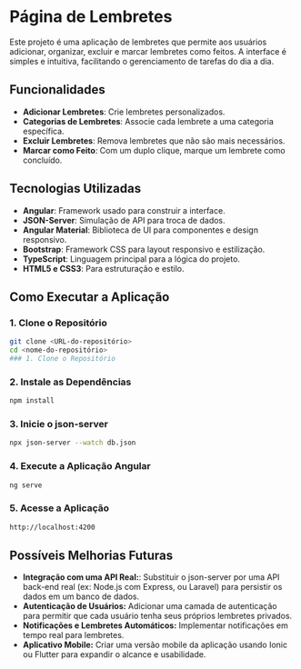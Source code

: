 # Página de Lembretes

Este projeto é uma aplicação de lembretes que permite aos usuários adicionar, organizar, excluir e marcar lembretes como feitos. A interface é simples e intuitiva, facilitando o gerenciamento de tarefas do dia a dia.

## Funcionalidades

- **Adicionar Lembretes**: Crie lembretes personalizados.
- **Categorias de Lembretes**: Associe cada lembrete a uma categoria específica.
- **Excluir Lembretes**: Remova lembretes que não são mais necessários.
- **Marcar como Feito**: Com um duplo clique, marque um lembrete como concluído.

## Tecnologias Utilizadas

- **Angular**: Framework usado para construir a interface.
- **JSON-Server**: Simulação de API para troca de dados.
- **Angular Material**: Biblioteca de UI para componentes e design responsivo.
- **Bootstrap**: Framework CSS para layout responsivo e estilização.
- **TypeScript**: Linguagem principal para a lógica do projeto.
- **HTML5 e CSS3**: Para estruturação e estilo.

## Como Executar a Aplicação

### 1. Clone o Repositório
```bash
git clone <URL-do-repositório>
cd <nome-do-repositório>
### 1. Clone o Repositório
```
### 2. Instale as Dependências
```bash
npm install
```
### 3. Inicie o json-server
```bash
npx json-server --watch db.json
```
### 4. Execute a Aplicação Angular
```bash
ng serve
```
### 5.  Acesse a Aplicação
```bash
http://localhost:4200
```
## Possíveis Melhorias Futuras

- **Integração com uma API Real:**: Substituir o json-server por uma API back-end real (ex: Node.js com Express, ou Laravel) para persistir os dados em um banco de dados.
- **Autenticação de Usuários:** Adicionar uma camada de autenticação para permitir que cada usuário tenha seus próprios lembretes privados.
- **Notificações e Lembretes Automáticos:** Implementar notificações em tempo real para lembretes.
- **Aplicativo Mobile:** Criar uma versão mobile da aplicação usando Ionic ou Flutter para expandir o alcance e usabilidade.
